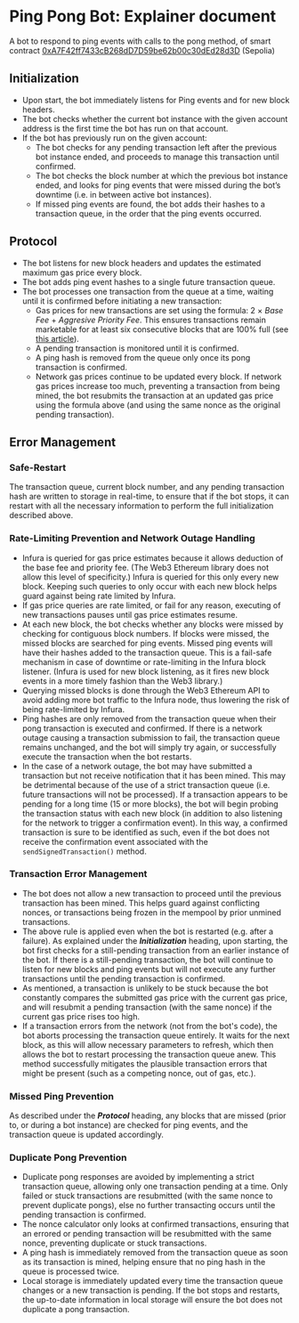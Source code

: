 # Ping Pong Bot: Explainer document
A bot to respond to ping events with calls to the pong method, of smart contract [0xA7F42ff7433cB268dD7D59be62b00c30dEd28d3D](https://sepolia.etherscan.io/txs?a=0xa7f42ff7433cb268dd7d59be62b00c30ded28d3d) (Sepolia)

## Initialization
* Upon start, the bot immediately listens for Ping events and for new block headers.
* The bot checks whether the current bot instance with the given account address is the first time the bot has run on that account.
* If the bot has previously run on the given account:
  * The bot checks for any pending transaction left after the previous bot instance ended, and proceeds to manage this transaction until confirmed.
  * The bot checks the block number at which the previous bot instance ended, and looks for ping events that were missed during the bot’s downtime (i.e. in between active bot instances).
  * If missed ping events are found, the bot adds their hashes to a transaction queue, in the order that the ping events occurred.

## Protocol
* The bot listens for new block headers and updates the estimated maximum gas price every block.
* The bot adds ping event hashes to a single future transaction queue.
* The bot processes one transaction from the queue at a time, waiting until it is confirmed before initiating a new transaction:
  * Gas prices for new transactions are set using the formula: $2$ $\times$ *Base Fee* $+$ *Aggresive Priority Fee*. This ensures transactions remain marketable for at least six consecutive blocks that are 100% full (see [this article](https://www.blocknative.com/blog/eip-1559-fees#3)).
  * A pending transaction is monitored until it is confirmed.
  * A ping hash is removed from the queue only once its pong transaction is confirmed.
  * Network gas prices continue to be updated every block. If network gas prices increase too much, preventing a transaction from being mined, the bot resubmits the transaction at an updated gas price using the formula above (and using the same nonce as the original pending transaction).

## Error Management
### Safe-Restart
The transaction queue, current block number, and any pending transaction hash are written to storage in real-time, to ensure that if the bot stops, it can restart with all the necessary information to perform the full initialization described above.

### Rate-Limiting Prevention and Network Outage Handling
* Infura is queried for gas price estimates because it allows deduction of the base fee and priority fee. (The Web3 Ethereum library does not allow this level of specificity.) Infura is queried for this only every new block. Keeping such queries to only occur with each new block helps guard against being rate limited by Infura.
* If gas price queries are rate limited, or fail for any reason, executing of new transactions pauses until gas price estimates resume.
* At each new block, the bot checks whether any blocks were missed by checking for contiguous block numbers. If blocks were missed, the missed blocks are searched for ping events. Missed ping events will have their hashes added to the transaction queue. This is a fail-safe mechanism in case of downtime or rate-limiting in the Infura block listener. (Infura is used for new block listening, as it fires new block events in a more timely fashion than the Web3 library.)
* Querying missed blocks is done through the Web3 Ethereum API to avoid adding more bot traffic to the Infura node, thus lowering the risk of being rate-limited by Infura.
* Ping hashes are only removed from the transaction queue when their pong transaction is executed and confirmed. If there is a network outage causing a transaction submission to fail, the transaction queue remains unchanged, and the bot will simply try again, or successfully execute the transaction when the bot restarts.
* In the case of a network outage, the bot may have submitted a transaction but not receive notification that it has been mined. This may be detrimental because of the use of a strict transaction queue (i.e. future transactions will not be processed). If a transaction appears to be pending for a long time (15 or more blocks), the bot will begin probing the transaction status with each new block (in addition to also listening for the network to trigger a confirmation event). In this way, a confirmed transaction is sure to be identified as such, even if the bot does not receive the confirmation event associated with the `sendSignedTransaction()` method.

### Transaction Error Management
* The bot does not allow a new transaction to proceed until the previous transaction has been mined. This helps guard against conflicting nonces, or transactions being frozen in the mempool by prior unmined transactions.
* The above rule is applied even when the bot is restarted (e.g. after a failure). As explained under the __*Initialization*__ heading, upon starting, the bot first checks for a still-pending transaction from an earlier instance of the bot. If there is a still-pending transaction, the bot will continue to listen for new blocks and ping events but will not execute any further transactions until the pending transaction is confirmed.
* As mentioned, a transaction is unlikely to be stuck because the bot constantly compares the submitted gas price with the current gas price, and will resubmit a pending transaction (with the same nonce) if the current gas price rises too high.
* If a transaction errors from the network (not from the bot's code), the bot aborts processing the transaction queue entirely. It waits for the next block, as this will allow necessary parameters to refresh, which then allows the bot to restart processing the transaction queue anew. This method successfully mitigates the plausible transaction errors that might be present (such as a competing nonce, out of gas, etc.).

### Missed Ping Prevention
As described under the __*Protocol*__ heading, any blocks that are missed (prior to, or during a bot instance) are checked for ping events, and the transaction queue is updated accordingly.

### Duplicate Pong Prevention
* Duplicate pong responses are avoided by implementing a strict transaction queue, allowing only one transaction pending at a time. Only failed or stuck transactions are resubmitted (with the same nonce to prevent duplicate pongs), else no further transacting occurs until the pending transaction is confirmed.
* The nonce calculator only looks at confirmed transactions, ensuring that an errored or pending transaction will be resubmitted with the same nonce, preventing duplicate or stuck transactions.
* A ping hash is immediately removed from the transaction queue as soon as its transaction is mined, helping ensure that no ping hash in the queue is processed twice.
* Local storage is immediately updated every time the transaction queue changes or a new transaction is pending. If the bot stops and restarts, the up-to-date information in local storage will ensure the bot does not duplicate a pong transaction.
